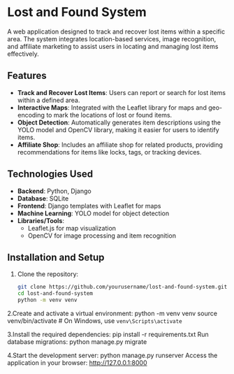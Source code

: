 
# Lost and Found System

A web application designed to track and recover lost items within a specific area. The system integrates location-based services, image recognition, and affiliate marketing to assist users in locating and managing lost items effectively.

## Features
- **Track and Recover Lost Items**: Users can report or search for lost items within a defined area.
- **Interactive Maps**: Integrated with the Leaflet library for maps and geo-encoding to mark the locations of lost or found items.
- **Object Detection**: Automatically generates item descriptions using the YOLO model and OpenCV library, making it easier for users to identify items.
- **Affiliate Shop**: Includes an affiliate shop for related products, providing recommendations for items like locks, tags, or tracking devices.

## Technologies Used
- **Backend**: Python, Django
- **Database**: SQLite
- **Frontend**: Django templates with Leaflet for maps
- **Machine Learning**: YOLO model for object detection
- **Libraries/Tools**: 
  - Leaflet.js for map visualization
  - OpenCV for image processing and item recognition

## Installation and Setup
1. Clone the repository:
   ```bash
   git clone https://github.com/yourusername/lost-and-found-system.git
   cd lost-and-found-system
   python -m venv venv
2.Create and activate a virtual environment:
python -m venv venv
source venv/bin/activate   # On Windows, use `venv\Scripts\activate`

3.Install the required dependencies:
pip install -r requirements.txt
Run database migrations:
python manage.py migrate

4.Start the development server:
python manage.py runserver
Access the application in your browser:
http://127.0.0.1:8000

